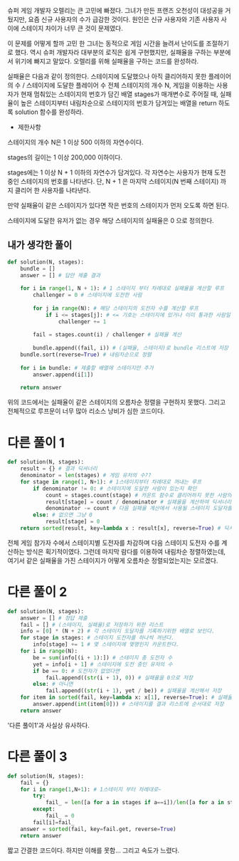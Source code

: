 슈퍼 게임 개발자 오렐리는 큰 고민에 빠졌다. 그녀가 만든 프랜즈 오천성이 대성공을 거뒀지만, 요즘 신규 사용자의 수가 급감한 것이다. 원인은 신규 사용자와 기존 사용자 사이에 스테이지 차이가 너무 큰 것이 문제였다.

이 문제를 어떻게 할까 고민 한 그녀는 동적으로 게임 시간을 늘려서 난이도를 조절하기로 했다. 역시 슈퍼 개발자라 대부분의 로직은 쉽게 구현했지만, 실패율을 구하는 부분에서 위기에 빠지고 말았다. 오렐리를 위해 실패율을 구하는 코드를 완성하라.

실패율은 다음과 같이 정의한다.
스테이지에 도달했으나 아직 클리어하지 못한 플레이어의 수 / 스테이지에 도달한 플레이어 수
전체 스테이지의 개수 N, 게임을 이용하는 사용자가 현재 멈춰있는 스테이지의 번호가 담긴 배열 stages가 매개변수로 주어질 때, 실패율이 높은 스테이지부터 내림차순으로 스테이지의 번호가 담겨있는 배열을 return 하도록 solution 함수를 완성하라.

* 제한사항

스테이지의 개수 N은 1 이상 500 이하의 자연수이다.

stages의 길이는 1 이상 200,000 이하이다.

stages에는 1 이상 N + 1 이하의 자연수가 담겨있다.
    각 자연수는 사용자가 현재 도전 중인 스테이지의 번호를 나타낸다.
    단, N + 1 은 마지막 스테이지(N 번째 스테이지) 까지 클리어 한 사용자를 나타낸다.

만약 실패율이 같은 스테이지가 있다면 작은 번호의 스테이지가 먼저 오도록 하면 된다.

스테이지에 도달한 유저가 없는 경우 해당 스테이지의 실패율은 0 으로 정의한다.

## 내가 생각한 풀이

```python
def solution(N, stages):
    bundle = []
    answer = [] # 답안 제출 결과
    
    for i in range(1, N + 1): # 1 스테이지 부터 차례대로 실패율을 계산할 루프
        challenger = 0 # 스테이지에 도전한 사람
        
        for j in range(N): # 해당 스테이지의 도전자 수를 계산할 루프
            if i <= stages[j]: # <= 기호는 스테이지에 있거나 이미 통과한 사람일 경우 도전자 수를 추가하는 방식
                challenger += 1
        
        fail = stages.count(i) / challenger # 실패율 계산
        
        bundle.append((fail, i)) # (실패율, 스테이지)로 bundle 리스트에 저장
    bundle.sort(reverse=True) # 내림차순으로 정렬
    
    for i in bundle: # 제출할 배열에 스테이지만 추가
        answer.append(i[1])
    
    return answer
```

위의 코드에서는 실패율이 같은 스테이지의 오름차순 정렬을 구현하지 못했다.
그리고 전체적으로 루프문이 너무 많아 리소스 낭비가 심한 코드이다.

# 다른 풀이 1

```python
def solution(N, stages):
    result = {} # 결과 딕셔너리
    denominator = len(stages) # 게임 유저의 수??
    for stage in range(1, N+1): # 1스테이지부터 차례대로 꺼내는 루프
        if denominator != 0: # 스테이지에 도달한 사람이 있는지 확인
            count = stages.count(stage) # 카운트 함수로 클리어하지 못한 사람의 수를 구해주었다.
            result[stage] = count / denominator # 실패율을 계산하여 딕셔너리에 "키:값"으로 저장한다.
            denominator -= count # 다음 실패율 계산에서 사용될 스테이지 도달자를 구해준다.
        else: # 없으면 그냥 0
            result[stage] = 0
    return sorted(result, key=lambda x : result[x], reverse=True) # 딕셔너리의 값을 기반으로 내림차순 정렬한다.
```

전체 게임 참가자 수에서 스테이지별 도전자를 차감하며 다음 스테이지 도전자 수를 계산하는 방식은 획기적이였다.
그런데 마지막 람다를 이용하여 내림차순 정렬하였는데, 여기서 같은 실패율을 가진 스테이지가 어떻게 오름차순 정렬되었는지는 모르겠다.

# 다른 풀이 2

```python
def solution(N, stages):
    answer = [] # 정답 제출
    fail = [] # (스테이지, 실패율)로 저장하기 위한 리스트
    info = [0] * (N + 2) # 각 스테이지 도달자를 기록하기위한 배열로 보인다.
    for stage in stages: # 스테이지 도전자를 하나씩 꺼낸다.
        info[stage] += 1 # 몇 스테이지에 몇명인지 카운트한다.
    for i in range(N):
        be = sum(info[(i + 1):]) # 스테이지 총 도전자 수
        yet = info[i + 1] # 스테이지에 도전 중인 유저의 수
        if be == 0: # 도전자가 없었다면
            fail.append((str(i + 1), 0)) # 실패율을 0으로 저장
        else: # 아니면
            fail.append((str(i + 1), yet / be)) # 실패율을 계산해서 저장
    for item in sorted(fail, key=lambda x: x[1], reverse=True): # 실패율을 기준으로 내림차순 정리
        answer.append(int(item[0])) # 스테이지를 결과 리스트에 순서대로 저장
    return answer
```

'다른 풀이1'과 사실상 유사하다.

# 다른 풀이 3

```python
def solution(N, stages):
    fail = {}
    for i in range(1,N+1): # 1스테이지 부터 차례대로~
        try:
            fail_ = len([a for a in stages if a==i])/len([a for a in stages if a>=i])
        except:
            fail_ = 0
        fail[i]=fail_
    answer = sorted(fail, key=fail.get, reverse=True)
    return answer
```

짧고 간결한 코드이다. 하지만 이해를 못함... 그리고 속도가 느렸다.